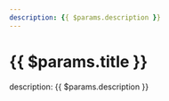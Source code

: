 ```yaml
---
description: {{ $params.description }}
---
```

# {{ $params.title }}

<!-- @content -->

description: {{ $params.description }}
